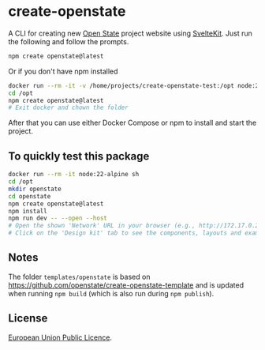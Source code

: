 # create-openstate
A CLI for creating new [Open State](https://openstate.eu) project website using [SvelteKit](https://kit.svelte.dev). Just run the following and follow the prompts.

```bash
npm create openstate@latest
```

Or if you don't have npm installed
```bash
docker run --rm -it -v /home/projects/create-openstate-test:/opt node:22-alpine sh
cd /opt
npm create openstate@latest
# Exit docker and chown the folder
```

After that you can use either Docker Compose or npm to install and start the project.

## To quickly test this package
```bash
docker run --rm -it node:22-alpine sh
cd /opt
mkdir openstate
cd openstate
npm create openstate@latest
npm install
npm run dev -- --open --host
# Open the shown 'Network' URL in your browser (e.g., http://172.17.0.2:5173/)
# Click on the 'Design kit' tab to see the components, layouts and examples
```

## Notes
The folder `templates/openstate` is based on https://github.com/openstate/create-openstate-template and is updated when running `npm build` (which is also run during `npm publish`).

## License
[European Union Public Licence](LICENSE).

